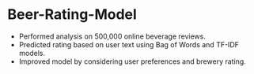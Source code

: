 # Beer-Rating-Model
* Performed analysis on 500,000 online beverage reviews. 
* Predicted rating based on user text using Bag of Words and TF-IDF models.
* Improved model by considering user preferences and brewery rating.
